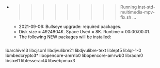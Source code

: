* >>>>>>>>> Running inst-std-multimedia-mpv-fix.sh ...
  * 2021-09-06: Bullseye upgrade: required packages.
  * Disk size = 4924804K. Space Used = 8K. Runtime = 00:00:00:01.
  * The following NEW packages will be installed:
  ```bash
libarchive13 libcjson1 libdjvulibre21 libdjvulibre-text liblept5
liblqr-1-0 libmbedcrypto3* libopencore-amrnb0 libopencore-amrwb0 libraqm0
libsixel1 libtesseract4 libwebpmux3
  ```
